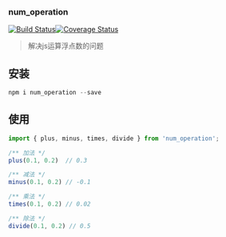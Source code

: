 ### num_operation

[![Build Status](https://app.travis-ci.com/hzxshark/num_operation.svg?branch=master)](https://app.travis-ci.com/hzxshark/num_operation)[![Coverage Status](https://coveralls.io/repos/github/hzxshark/num_operation/badge.svg?branch=master)](https://coveralls.io/github/hzxshark/num_operation?branch=master)

> 解决js运算浮点数的问题

## 安装

```js
npm i num_operation --save
```

## 使用

```js
import { plus, minus, times, divide } from 'num_operation';

/** 加法 */
plus(0.1, 0.2)  // 0.3

/** 减法 */
minus(0.1, 0.2) // -0.1

/** 乘法 */
times(0.1, 0.2) // 0.02

/** 除法 */
divide(0.1, 0.2) // 0.5


```


